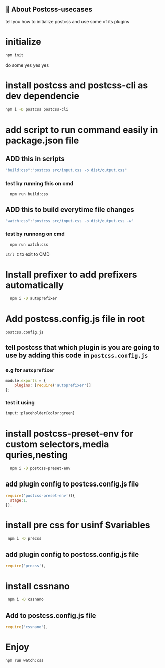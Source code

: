 
## 🚀 About Postcss-usecases
tell you how to initialize postcss and use some of its plugins


# initialize

```bash
npm init
```
do some yes yes yes

# install postcss and postcss-cli as dev dependencie

```bash
npm i -D postcss postcss-cli
```

# add script to run command easily in package.json file

## ADD this in scripts 


```javascript
"build:css":"postcss src/input.css -o dist/output.css"
```


### test by running this on cmd

```bash
  npm run build:css
```

## ADD this to build everytime file changes

```javascript
"watch:css":"postcss src/input.css -o dist/output.css -w"
```

### test by runnong on cmd

```bash
  npm run watch:css
```

`ctrl C` to exit to CMD

# Install prefixer to add prefixers automatically

```bash
  npm i -D autoprefixer
```

# Add postcss.config.js file in root

`postcss.config.js`

## tell postcss that which plugin is you are going to use by adding this code in `postcss.config.js`
### e.g for `autoprefixer`

```javascript
module.exports = {
    plugins: [require('autoprefixer')]
};
```

### test it using 
```bash
input::placeholder{color:green}
```

# install postcss-preset-env for custom selectors,media quries,nesting

```bash
  npm i -D postcss-preset-env
```

## add plugin config to postcss.config.js file

```javascript
require('postcss-preset-env')({
  stage:1,
}),
```

# install pre css for usinf $variables 


```bash
 npm i -D precss
```

## add plugin config to postcss.config.js file

```javascript
require('precss'),
```


# install cssnano 

```bash
 npm i -D cssnano
```


## Add to postcss.config.js file

```javascript
require('cssnano'),
```

# Enjoy

```bash
npm run watch:css
```